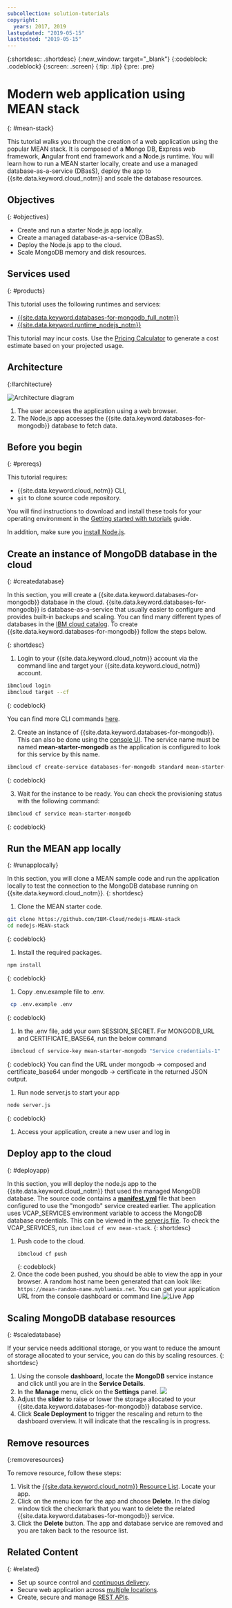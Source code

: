 ```yaml
---
subcollection: solution-tutorials
copyright:
  years: 2017, 2019
lastupdated: "2019-05-15"
lasttested: "2019-05-15"
---
```


{:shortdesc: .shortdesc}
{:new_window: target="_blank"}
{:codeblock: .codeblock}
{:screen: .screen}
{:tip: .tip}
{:pre: .pre}


# Modern web application using MEAN stack
{: #mean-stack}

This tutorial walks you through the creation of a web application using the popular MEAN stack. It is composed of a **M**ongo DB, **E**xpress web framework, **A**ngular front end framework and a **N**ode.js runtime. You will learn how to run a MEAN starter locally, create and use a managed database-as-a-service (DBasS), deploy the app to {{site.data.keyword.cloud_notm}} and scale the database resources.

## Objectives

{: #objectives}

- Create and run a starter Node.js app locally.
- Create a managed database-as-a-service (DBasS).
- Deploy the Node.js app to the cloud.
- Scale MongoDB memory and disk resources.

## Services used

{: #products}

This tutorial uses the following runtimes and services:
* [{{site.data.keyword.databases-for-mongodb_full_notm}}](https://{DomainName}/catalog/services/databases-for-mongodb)
* [{{site.data.keyword.runtime_nodejs_notm}}](https://{DomainName}/catalog/starters/sdk-for-nodejs)

This tutorial may incur costs. Use the [Pricing Calculator](https://{DomainName}/estimator/review) to generate a cost estimate based on your projected usage.

## Architecture

{:#architecture}

<p style="text-align: center;">

![Architecture diagram](images/solution7/Architecture.png)</p>

1. The user accesses the application using a web browser.
2. The Node.js app accesses the {{site.data.keyword.databases-for-mongodb}} database to fetch data.

## Before you begin
{: #prereqs}

This tutorial requires:
* {{site.data.keyword.cloud_notm}} CLI,
* `git` to clone source code repository.

<!--##istutorial#-->
You will find instructions to download and install these tools for your operating environment in the [Getting started with tutorials](/docs/solution-tutorials?topic=solution-tutorials-getting-started) guide.
<!--#/istutorial#-->

In addition, make sure you [install Node.js](https://nodejs.org/).

## Create an instance of MongoDB database in the cloud

{: #createdatabase}

In this section, you will create a {{site.data.keyword.databases-for-mongodb}} database in the cloud. {{site.data.keyword.databases-for-mongodb}} is database-as-a-service that usually easier to configure and provides built-in backups and scaling. You can find many different types of databases in the  [IBM cloud catalog](https://{DomainName}/catalog/?category=data). To create {{site.data.keyword.databases-for-mongodb}} follow the steps below.

{: shortdesc}

1. Login to your {{site.data.keyword.cloud_notm}} account via the command line and target your {{site.data.keyword.cloud_notm}} account.

  ```sh
  ibmcloud login
  ibmcloud target --cf
  ```
  {: codeblock}

  You can find more CLI commands [here](https://{DomainName}/docs/cli?topic=cloud-cli-install-ibmcloud-cli).

2. Create an instance of {{site.data.keyword.databases-for-mongodb}}. This can also be done using the [console UI](https://{DomainName}/catalog/services/databases-for-mongodb). The service name must be named **mean-starter-mongodb** as the application is configured to look for this service by this name.

  ```sh
  ibmcloud cf create-service databases-for-mongodb standard mean-starter-mongodb
  ```
  {: codeblock}

3. Wait for the instance to be ready. You can check the provisioning status with the following command:
  ```sh
  ibmcloud cf service mean-starter-mongodb
  ```
  {: codeblock}


## Run the MEAN app locally
{: #runapplocally}

In this section, you will clone a MEAN sample code and run the application locally to test the connection to the MongoDB database running on {{site.data.keyword.cloud_notm}}.
{: shortdesc}

1. Clone the MEAN starter code.
  ```sh
  git clone https://github.com/IBM-Cloud/nodejs-MEAN-stack
  cd nodejs-MEAN-stack
  ```
  {: codeblock}
1. Install the required packages.
  ```sh
  npm install
  ```
  {: codeblock}
1. Copy .env.example file to .env.
  ```sh
   cp .env.example .env
  ```
  {: codeblock}
1. In the .env file, add your own SESSION_SECRET. For MONGODB_URL and CERTIFICATE_BASE64, run the below command
  ```sh
   ibmcloud cf service-key mean-starter-mongodb "Service credentials-1"
  ```
  {: codeblock}
   You can find the URL under mongodb -> composed and certificate_base64 under mongodb -> certificate in the returned JSON output.
1. Run node server.js to start your app
  ```sh
  node server.js
  ```
  {: codeblock}
1. Access your application, create a new user and log in

## Deploy app to the cloud

{: #deployapp}

In this section, you will deploy the node.js app to the {{site.data.keyword.cloud_notm}} that used the managed MongoDB database. The source code contains a [**manifest.yml**](https://github.com/IBM-Cloud/nodejs-MEAN-stack/blob/master/manifest.yml) file that been configured to use the "mongodb" service created earlier. The application uses VCAP_SERVICES environment variable to access the MongoDB database credentials. This can be viewed in the [server.js file](https://github.com/IBM-Cloud/nodejs-MEAN-stack/blob/master/server.js). To check the VCAP_SERVICES, run `ibmcloud cf env mean-stack`.
{: shortdesc}

1. Push code to the cloud.
   ```sh
   ibmcloud cf push
   ```
   {: codeblock}
2. Once the code been pushed, you should be able to view the app in your browser. A random host name been generated that can look like: `https://mean-random-name.mybluemix.net`. You can get your application URL from the console dashboard or command line.![Live App](images/solution7/live-app.png)

## Scaling MongoDB database resources
{: #scaledatabase}

If your service needs additional storage, or you want to reduce the amount of storage allocated to your service, you can do this by scaling resources.
{: shortdesc}

1. Using the console **dashboard**, locate the **MongoDB** service instance and click until you are in the **Service Details**.
2. In the **Manage** menu, click on the  **Settings** panel.
  ![](images/solution7/MongoDB_ScaleResources.png)
3. Adjust the **slider** to raise or lower the storage allocated to your {{site.data.keyword.databases-for-mongodb}} database service.
4. Click **Scale Deployment** to trigger the rescaling and return to the dashboard overview. It will indicate that the  rescaling is in progress.

## Remove resources
{:removeresources}

To remove resource, follow these steps:
1. Visit the [{{site.data.keyword.cloud_notm}} Resource List](https://{DomainName}/resources). Locate your app.
2. Click on the menu icon for the app and choose **Delete**. In the dialog window tick the checkmark that you want to delete the related {{site.data.keyword.databases-for-mongodb}} service.
3. Click the **Delete** button. The app and database service are removed and you are taken back to the resource list.

## Related Content

{: #related}

- Set up source control and [continuous delivery](https://{DomainName}/docs/solution-tutorials?topic=solution-tutorials-multi-region-webapp#devops).
- Secure web application across [multiple locations](https://{DomainName}/docs/solution-tutorials?topic=solution-tutorials-multi-region-webapp).
- Create, secure and manage [REST APIs](https://{DomainName}/docs/solution-tutorials?topic=solution-tutorials-create-manage-secure-apis#create-manage-secure-apis).
